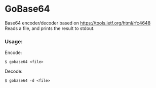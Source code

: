 # GoBase64

Base64 encoder/decoder based on https://tools.ietf.org/html/rfc4648
Reads a file, and prints the result to stdout.


### Usage:
Encode:
```
$ gobase64 <file>
```
Decode:
```
$ gobase64 -d <file>
```